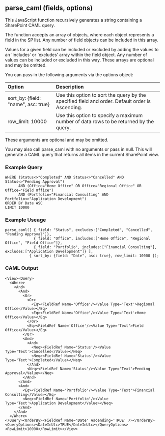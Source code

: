 ## parse_caml (fields, options)

This JavaScript function recursively generates a string containing a SharePoint CAML query.  

The function accepts an array of objects, where each object represents a field in the SP list.  Any number of field objects can be included in this array.

Values for a given field can be included or excluded by adding the values to an 'includes' or 'excludes' array within the field object.  Any number of values can be included or excluded in this way.  These arrays are optional and may be omitted.

You can pass in the following arguments via the options object:

| Option | Description | 
| :---- |:--- |
| sort_by: {field: "name", asc: true} | Use this option to sort the query by the specified field and order.  Default order is Ascending. |
| row_limit: 10000 | Use this option to specify a maximum number of data rows to be returned by the query. |

These arguments are optional and may be omitted.

You may also call parse_caml with no arguments or pass in null.  This will generate a CAML query that returns all items in the current SharePoint view.

### Example Query

    WHERE (Status<>"Completed" AND Status<>"Cancelled" AND Status<>"Pending Approval") 
          AND (Office="Home Office" OR Office="Regional Office" OR Office="Field Office")
          AND (Portfolio="Financial Consulting" AND Portfolio<>"Application Development")
    ORDER BY Date ASC
    LIMIT 10000

### Example Useage

    parse_caml([ { field: "Status", excludes:["Completed", "Cancelled", "Pending Approval"]},
                 { field: "Office", includes:["Home Office", "Regional Office", "Field Office"]},
                 { field: "Portfolio", includes:["Financial Consulting"], excludes:["Application Development"]} ], 
               { sort_by: {field: "Date", asc: true}, row_limit: 10000 });

### CAML Output 

    <View><Query>
      <Where>
        <And>
          <And>
            <Or>
              <Or>
                <Eq><FieldRef Name='Office'/><Value Type='Text'>Regional Office</Value></Eq>
                <Eq><FieldRef Name='Office'/><Value Type='Text'>Home Office</Value></Eq>
              </Or>
              <Eq><FieldRef Name='Office'/><Value Type='Text'>Field Office</Value></Eq>
            </Or>
            <And>
              <And>
                <Neq><FieldRef Name='Status'/><Value Type='Text'>Cancelled</Value></Neq>
                <Neq><FieldRef Name='Status'/><Value Type='Text'>Completed</Value></Neq>
              </And>
              <Neq><FieldRef Name='Status'/><Value Type='Text'>Pending Approval</Value></Neq>
            </And>
          </And>
          <And>
            <Eq><FieldRef Name='Portfolio'/><Value Type='Text'>Financial Consulting</Value></Eq>
            <Neq><FieldRef Name='Portfolio'/><Value Type='Text'>Application Development</Value></Neq>
          </And>
        </And>
      </Where>
    </Query><OrderBy><FieldRef Name='Date' Ascending='TRUE' /></OrderBy><QueryOptions><DateInUtc>TRUE</DateInUtc></QueryOptions><RowLimit>10000</RowLimit></View>
